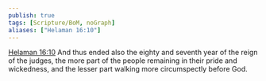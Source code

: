```yaml
---
publish: true
tags: [Scripture/BoM, noGraph]
aliases: ["Helaman 16:10"]
---
```

[Helaman 16:10](https://churchofjesuschrist.org/study/scriptures/bofm/hel/16?lang=eng&id=p10#p10) And thus ended also the eighty and seventh year of the reign of the judges, the more part of the people remaining in their pride and wickedness, and the lesser part walking more circumspectly before God.
